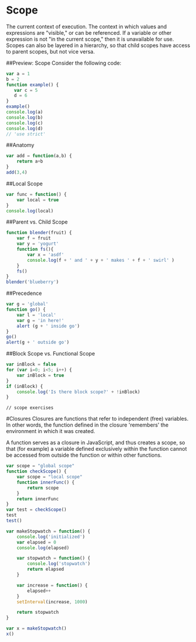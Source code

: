 # Scope
The current context of execution. The context in which values and expressions are "visible," or can be referenced. If a variable or other expression is not "in the current scope," then it is unavailable for use. Scopes can also be layered in a hierarchy, so that child scopes have access to parent scopes, but not vice versa.

##Preview: Scope
Consider the following code:
```javascript
var a = 1
b = 2
function example() {
   var c = 5
   d = 6
}
example()
console.log(a)
console.log(b)
console.log(c)
console.log(d)
// 'use strict'
```

##Anatomy
```javascript
var add = function(a,b) {
	return a+b
}
add(3,4)
```

##Local Scope
```javascript
var func = function() {
	var local = true
}
console.log(local)
```

##Parent vs. Child Scope
```javascript
function blender(fruit) {
	var f = fruit
	var y = 'yogurt'
	function fs(){
		var x = 'asdf'
		console.log(f + ' and ' + y + ' makes ' + f + ' swirl' )
	}
	fs()
}
blender('blueberry')
```
##Precedence
```javascript
var g = 'global'
function go() {
	var l = 'local'
	var g = 'in here!'
	alert (g + ' inside go')
}
go()
alert(g + ' outside go')
```

##Block Scope vs. Functional Scope
```javascript
var inBlock = false
for (var i=0; i<5; i++) {
	var inBlock = true
}
if (inBlock) {
	console.log('Is there block scope?' + !inBlock)
}
```

```
// scope exercises
```

#Closures
Closures are functions that refer to independent (free) variables. In other words, the function defined in the closure 'remembers' the environment in which it was created.

A function serves as a closure in JavaScript, and thus creates a scope, so that (for example) a variable defined exclusively within the function cannot be accessed from outside the function or within other functions.

```javascript
var scope = "global scope"
function checkScope() {
	var scope = "local scope"
	function innerFunc() {
		return scope
	}
	return innerFunc
}
var test = checkScope()
test
test()
```

```javascript
var makeStopwatch = function() {
	console.log('initialized')
	var elapsed = 0
	console.log(elapsed)

	var stopwatch = function() {
		console.log('stopwatch')
		return elapsed
	}

	var increase = function() { 
		elapsed++ 
	}
	setInterval(increase, 1000)

	return stopwatch
}

var x = makeStopwatch()
x()
```
